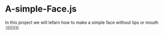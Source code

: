 # A-simple-Face.js
In this project we will lefarn how to make a simple face without lips or mouth :))))))))
